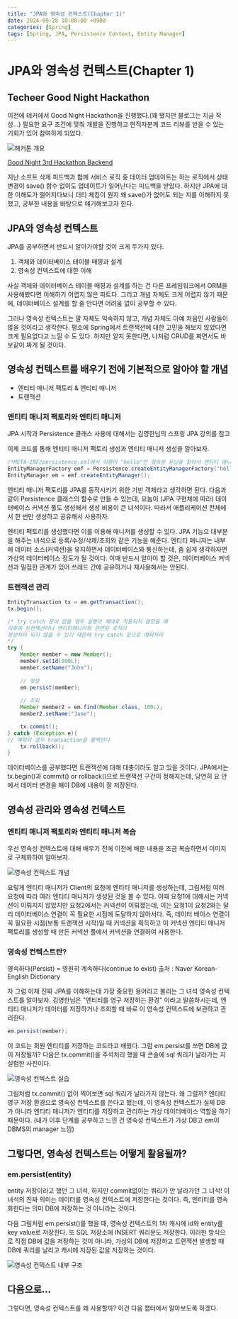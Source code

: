 ```yaml
---
title: "JPA와 영속성 컨텍스트(Chapter 1)"
date: 2024-09-28 10:00:00 +0900
categories: [Spring]
tags: [Spring, JPA, Persistence Context, Entity Manager]
---
```


# JPA와 영속성 컨텍스트(Chapter 1)

## Techeer Good Night Hackathon

이전에 테커에서 Good Night Hackathon을 진행했다.(꽤 됐지만 블로그는 지금 작성...)
필요한 요구 조건에 맞춰 개발을 진행하고 현직자분께 코드 리뷰를 받을 수 있는 기회가 있어 참여하게 되었다.

![해커톤 개요](/assets/img/posts/2024-09-28-jpa-persistence-context/jpa_1.png)

[Good Night 3rd Hackathon Backend](https://github.com/techeer-sv/Good-Night-3rd-Hackathon-Backend)

지난 소프트 삭제 피드백과 함께 서비스 로직 중 데이터 업데이트는 하는 로직에서 상태 변경이 save() 함수 없이도 업데이트가 일어난다는 피드백을 받았다. 하지만 JPA에 대한 이해도가 떨어지다보니 더티 체킹이 뭔지 왜 save()가 없어도 되는 지를 이해하지 못했고, 공부한 내용을 바탕으로 얘기해보고자 한다.

## JPA와 영속성 컨텍스트

JPA를 공부하면서 반드시 알아가야할 것이 크게 두가지 있다.

1. 객체와 데이터베이스 테이블 매핑과 설계
2. 영속성 컨텍스트에 대한 이해

사실 객체와 데이터베이스 테이블 매핑과 설계를 하는 건 다른 프레임워크에서 ORM을 사용해봤다면 이해하기 어렵지 않은 파트다. 그리고 개념 자체도 크게 어렵지 않기 때문에, 데이터베이스 설계를 할 줄 안다면 어려움 없이 공부할 수 있다.

그러나 영속성 컨텍스트는 말 자체도 익숙하지 않고, 개념 자체도 아예 처음인 사람들이 많을 것이라고 생각한다. 평소에 Spring에서 트랜잭션에 대한 고민을 해보지 않았다면 크게 필요없다고 느낄 수 도 있다. 하지만 알지 못한다면, 나처럼 CRUD를 짜면서도 바보같이 짜게 될 것이다.

## 영속성 컨텍스트를 배우기 전에 기본적으로 알아야 할 개념

- 엔티티 매니저 팩토리 & 엔티티 매니저
- 트랜잭션

### 엔티티 매니저 팩토리와 엔티티 매니저

JPA 시작과 Persistence 클래스 사용에 대해서는 김영한님의 스프링 JPA 강의를 참고

이제 코드를 통해 엔티티 매니저 팩토리 생성과 엔티티 매니저 생성을 알아보자.

```java
/*META-INF/persistence.xml에서 이름이 "hello"인 영속성 유닛을 찾아서 엔티티 매니저 팩토리로 생성*/
EntityManagerFactory emf = Persistence.createEntityManagerFactory("hello");
EntityManager em = emf.createEntityManager();
```

엔티티 매니저 팩토리를 JPA를 동작시키기 위한 기반 객체라고 생각하면 된다. 다음과 같이 Persistence 클래스의 함수로 만들 수 있는데, 요놈이 (JPA 구현체에 따라) 데이터베이스 커넥션 풀도 생성해서 생성 비용이 큰 녀석이다. 따라서 애플리케이션 전체에서 한 번만 생성하고 공유해서 사용하자.

엔티티 팩토리를 생성했다면 이를 이용해 매니저를 생성할 수 있다. JPA 기능으 대부분을 해주는 녀석으로 등록/수정/삭제/조회와 같은 기능을 해준다. 엔티티 매니저는 내부에 데이터 소스(커넥션)을 유지하면서 데이터베이스와 통신하는데, 좀 쉽게 생각하자면 가상의 데이터베이스 정도가 될 것이다.
이때 반드시 알아야 할 것은, 데이터베이스 커넥션과 밀접한 관계가 있어 쓰레드 간에 공유하거나 재사용해서는 안된다.

### 트랜잭션 관리

```java
EntityTransaction tx = em.getTransaction();
tx.begin();

/* try catch 문이 없을 경우 실행이 제대로 작동되지 않았을 때
이후에 트랜잭션이나 엔티티매니저와 관련된 로직이
정상처리 되지 않을 수 있기 때문에 try catch 문으로 예외처리
*/
try {
    Member member = new Member();
    member.setId(100L);
    member.setName("John");
    
    // 젖장
    em.persist(member);
    
    // 조회
    Member member2 = em.find(Member.class, 100L);
    member2.setName("Jane");

    tx.commit();
} catch (Exception e){
// 예외의 경우 transaction을 롤백한다
    tx.rollback();
}
```

데이터베이스를 공부했다면 트랜잭션에 대해 대충이라도 알고 있을 것이다. JPA에서는 tx.begin()과 commit() or rollback()으로 트랜잭션 구간이 정해지는데, 당연히 요 안에서 데이터 변경을 해야 DB에 내용이 잘 저장된다.

## 영속성 관리와 영속성 컨텍스트

### 엔티티 매니저 팩토리와 엔티티 매니저 복습

우선 영속성 컨텍스트에 대해 배우기 전에 이전에 배운 내용을 조금 복습하면서 이미지로 구체화하여 알아보자.

![영속성 컨텍스트 개념](/assets/img/posts/2024-09-28-jpa-persistence-context/jpa_2.png)

요렇게 엔티티 매니저가 Client의 요청에 엔티티 매니저를 생성하는데, 그림처럼 여러 요청에 따라 여러 엔티티 매니저가 생성된 것을 볼 수 있다. 이때 요청1에 대해서는 커넥션이 이뤄지지 않았지만 요청2에서는 커넥션이 이뤄졌는데, 이는 요청1이 요청2와는 달리 데이터베이스 연결이 꼭 필요한 시점에 도달하지 않아서다. 즉, 데이터 베이스 연결이 꼭 필요한 시점(보통 트랜잭션 시작)일 때 커넥션을 획득하고 이 커넥션 엔티티 매니저 팩토리를 생성할 때 만든 커넥션 풀에서 커넥션을 연결하여 사용한다.

### 영속성 컨텍스트란?

영속하다(Persist) = 영원히 계속하다(continue to exist)
출처 : Naver Korean-English Dictionary

자 그럼 이제 진짜 JPA를 이해하는데 가장 중요한 용어라고 불리는 그 녀석 영속성 컨텍스트를 알아보자. 김영한님은 "엔티티를 영구 저장하는 환경" 이라고 말씀하시는데, 엔티티 매니저가 데이터를 저장하거나 조회할 때 바로 이 영속성 컨텍스트에 보관하고 관리한다.

```java
em.persist(member);
```

이 코드는 회원 엔티티를 저장하는 코드라고 배웠다. 그럼 em.persist를 쓰면 DB에 값이 저장될까?
다음은 tx.commit()을 주석처리 했을 때 콘솔에 sql 쿼리가 날라가는 지 실험한 사진이다.

![영속성 컨텍스트 실습](/assets/img/posts/2024-09-28-jpa-persistence-context/jpa_3.png)

그림처럼 tx.commit() 없이 찍어보면 sql 쿼리가 날라가지 않는다.
왜 그럴까? 엔티티 영구 저장 환경으로 영속성 컨텍스트를 쓴다고 했는데, 이 영속성 컨텍스트가 실제 DB가 아니라 엔티티 매니저가 엔티티를 저장하고 관리하는 가상 데이터베이스 역할을 하기 때문이다.
(내가 이후 단계를 공부하고 느낀 건 영속성 컨텍스트가 가상 DB고 em이 DBMS의 manager 느낌)

## 그렇다면, 영속성 컨텍스트는 어떻게 활용될까?

### em.persist(entity)

entity 저장이라고 했던 그 녀석, 하지만 commit없이는 쿼리가 안 날라가던 그 녀석!
이 녀석의 진짜 의미는 데이터를 영속성 컨텍스트에 저장한다는 것이다.
즉, 엔티티를 영속화한다는 의미 DB에 저장하는 것 아니라는 것이다.

다음 그림처럼 em.persist()를 했을 때, 영속성 컨텍스트의 1차 캐시에 id와 entity를 key value로 저장한다. 또 SQL 저장소에 INSERT 쿼리문도 저장한다. 이러한 방식으로 직접 DB에 값을 저장하는 것이 아니라, 가상의 DB에 저장하고 트랜잭션 발생할 때 DB에 쿼리를 날리고 캐시에 저장된 값을 저장하는 것이다.

![영속성 컨텍스트 내부 구조](/assets/img/posts/2024-09-28-jpa-persistence-context/jpa_4.png)

## 다음으로...

그렇다면, 영속성 컨텍스트를 왜 사용할까? 이건 다음 챕터에서 알아보도록 하겠다.
